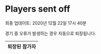 # Players sent off
최종 업데이트: 2020년 12월 22일 17시 40분


경기 중 오류가 발생하는 경우 자동으로 퇴장됩니다.


| 퇴장된 참가자 |
|:---:|